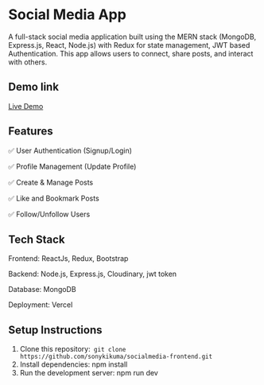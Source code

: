  # Social Media App

A full-stack social media application built using the MERN stack (MongoDB, Express.js, React, Node.js) with Redux for state management, JWT based Authentication. This app allows users to connect, share posts, and interact with others.

## Demo link
[Live Demo](https://socialmedia-frontend-mern.vercel.app)

 ## Features

✅ User Authentication (Signup/Login)

✅ Profile Management (Update Profile)

✅ Create & Manage Posts

✅ Like and Bookmark Posts

✅ Follow/Unfollow Users

 ## Tech Stack
Frontend: ReactJs, Redux, Bootstrap

Backend: Node.js, Express.js, Cloudinary, jwt token

Database: MongoDB

Deployment: Vercel

 ## Setup Instructions

1. Clone this repository:``` git clone https://github.com/sonykikuma/socialmedia-frontend.git```
2. Install dependencies: npm install
3. Run the development server: npm run dev
